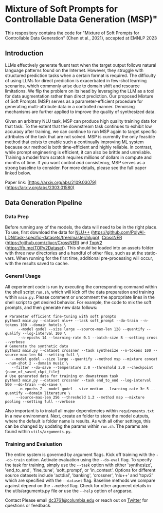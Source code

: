 # Mixture of Soft Prompts for Controllable Data Generation (MSP)"

This respository contains the code for "Mixture of Soft Prompts for Controllable Data Generation" (Chen et al., 2021), accepted at EMNLP 2023

## Introduction
LLMs effectively generate fluent text when the target output follows natural language patterns found on the Internet. However, they struggle with structured prediction tasks when a certain format is required. The difficulty of using LLMs for direct prediction is exacerbated in few-shot learning scenarios, which commonly arise due to domain shift and resource limitations.  We flip the problem on its head by leveraging the LLM as a tool for data augmentation rather than direct prediction. Our proposed Mixture of Soft Prompts (MSP) serves as a parameter-efficient procedure for generating multi-attribute data in a controlled manner. Denoising mechanisms are further applied to improve the quality of synthesized data.

Given an arbitrary NLU task, MSP can produce high quality training data for that task. To the extent that the downstream task continues to exhibit low accuracy after training, we can continue to run MSP again to target specific attributes of the task that are not solved. MSP is currently the only feasible method that exists to enable such a continually improving ML system because our method is both time-efficient and highly reliable. In contrast, while prompt engineering is efficient, it can also be brittle and unreliable. Training a model from scratch requires millions of dollars in compute and months of time.  If you want control *and* consistency, MSP serves as a strong baseline to consider. For more details, please see the full paper linked below.

Paper link: [https://arxiv.org/abs/2109.03079](https://arxiv.org/abs/2303.01580)

## Data Generation Pipeline

### Data Prep
Before running any of the models, the data will need to be in the right place. To use, first download the data for [NLU++](https://aclanthology.org/2022.findings-naacl.154/) (https://github.com/PolyAI-LDN/task-specific-datasets/tree/master/nlupp), [CrossNER](https://arxiv.org/abs/2012.04373) (https://github.com/zliucr/CrossNER) and [TopV2](https://aclanthology.org/2020.emnlp-main.413/) (https://fb.me/TOPv2Dataset). This should be loaded into an assets folder with three new directories and a handful of other files, such as at the static-vars. When running for the first time, additional pre-processing will occur, with the results saved to cache.

### General Usage
All experiment code is run by executing the corresponding command within the shell script `run.sh`, which will kick off the data preparation and training within `main.py`. Please comment or uncomment the appropriate lines in the shell script to get desired behavior. For example, the code to mix the soft prompts, and then generate new data follows:
```
# Parameter efficient fine-tuning with soft prompts
python3 main.py --dataset nlu++ --task soft_prompt --do-train --n-tokens 100 --domain hotels \
      --model godel --size large --source-max-len 128 --quantify --qualify --log-interval 100 \
      --n-epochs 14 --learning-rate 0.1 --batch-size 8 --setting cross --verbose
# Generate the synthetic data
python3 main.py --dataset crossner --task synthesize --n-tokens 100 --source-max-len 64 --setting full \
   --model godel --size large --quantify --method msp --mixture concat --num-shot 2 --domain music \
   --filter --do-save --temperature 2.0 --threshold 2.0 --checkpoint {name_of_saved_ckpt_file}
# Use generated data for training on downstream task
python3 main.py --dataset crossner --task end_to_end --log-interval 500 --do-train --do-save \
     --n-epochs 7 --model godel --size medium --learning-rate 3e-5 --quantify --domain literature \
     --source-max-len 256 --threshold 1.2 --method msp --mixture pooling --setting full --verbose
```

Also important is to install all major dependencies within `requirements.txt` in a new environment. Next, create an folder to store the model outputs, where the default is folder name is results. As with all other settings, this can be changed by updating the params within `run.sh`.  The params are found within `utils/arguments.py`.

### Training and Evaluation
The entire system is governed by argument flags. Kick off training with the `--do-train` option. Activate evaluation using the `--do-eval` flag. To specify the task for training, simply use the `--task` option with either 'synthesize', 'end_to_end', 'fine_tune', 'soft_prompt', or 'in_context'. Options for different source datasets include 'actdial', 'banking', 'crossner', 'nlu++' and 'topv2' which are specified with the `--dataset` flag. Baseline methods we compare against depend on the  `--method` flag. Check for other argument details in the utils/arguments.py file or use the `--help` option of argparse.

Contact
Please email [dc3761@columbia.edu](dc3761@columbia.edu) or reach out on [Twitter](https://twitter.com/derekchen14) for questions or feedback.
